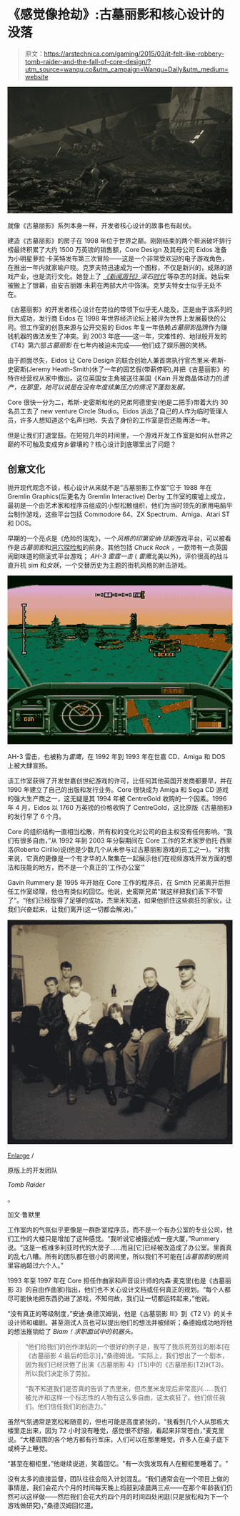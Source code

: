 # 《感觉像抢劫》:古墓丽影和核心设计的没落

> 原文：<https://arstechnica.com/gaming/2015/03/it-felt-like-robbery-tomb-raider-and-the-fall-of-core-design/?utm_source=wanqu.co&utm_campaign=Wanqu+Daily&utm_medium=website>

![Like the <em>Tomb Raider</em> franchise itself, the story of developer Core Design has its share of ups and downs.](img/17cfcace714adaab8f3cbb4b3aafef14.png)



就像《古墓丽影》系列本身一样，开发者核心设计的故事也有起伏。





建造《古墓丽影》的房子在 1998 年位于世界之巅。刚刚结束的两个帮派破坏排行榜最终积累了大约 1500 万英镑的销售额，Core Design 及其母公司 Eidos 准备为小明星萝拉·卡芙特发布第三次冒险——这是一个非常受欢迎的电子游戏角色，在推出一年内就家喻户晓。克罗夫特迅速成为一个图标，不仅是新兴的，成熟的游戏产业，也是流行文化。她登上了 [*《新闻周刊》*](http://www.newsweek.com/lara-croft-bit-girl-171024)*滚石*[*时代*](http://content.time.com/time/magazine/article/0,9171,992753,00.html) 等杂志的封面。她后来被搬上了银幕，由安吉丽娜·朱莉在两部大片中饰演。克罗夫特女士似乎无处不在。

《古墓丽影》的开发者核心设计在劳拉的带领下似乎无人能及，正是由于该系列的巨大成功，发行商 Eidos 在 1998 年世界经济论坛上被评为世界上发展最快的公司。但工作室的创意来源与公开交易的 Eidos 年复一年依赖*古墓丽影*品牌作为赚钱机器的做法发生了冲突。到 2003 年底——这一年，灾难性的、地狱般开发的《T4》第六部*古墓丽影* 在七年内被迫未完成——他们成了娱乐圈的笑柄。

由于颜面尽失，Eidos 让 Core Design 的联合创始人兼首席执行官杰里米·希斯-史密斯(Jeremy Heath-Smith)休了一年的园艺假(带薪停职),并把《古墓丽影》的特许经营权从家中撤出。这位英国女主角被送往美国《Kain 开发商晶体动力的*遗产，在那里，她可以说是在没有年度续集压力的情况下蓬勃发展。*

Core 很快一分为二，希斯-史密斯和他的兄弟阿德里安(他是二把手)带着大约 30 名员工去了 new venture Circle Studio。Eidos 派出了自己的人作为临时管理人员，许多人想知道这个名声扫地、失去了身份的工作室是否还能再活一年。

但是让我们打退堂鼓。在短短几年的时间里，一个游戏开发工作室是如何从世界之巅的不可触及变成穷乡僻壤的？核心设计到底哪里出了问题？

## 创意文化

抛开现代观念不谈，核心设计从来就不是“古墓丽影工作室”它于 1988 年在 Gremlin Graphics(后更名为 Gremlin Interactive) Derby 工作室的废墟上成立，最初是一个由艺术家和程序员组成的小型松散组织，他们为当时领先的家用电脑平台制作游戏，这些平台包括 Commodore 64、ZX Spectrum、Amiga、Atari ST 和 DOS。

早期的一个亮点是《危险的瑞克》，一个*风格的印第安纳·琼斯*游戏平台，可以被看作是*古墓丽影*和[洞穴探险和](http://arstechnica.com/gaming/2012/07/review-in-spelunky-death-makes-life-worth-playing/)的前身。其他包括 *Chuck Rock* ，一款带有一点英国闹剧味道的侧滚式平台游戏； *AH-3 雷霆一击* ( *雷鹰*北美以外)，评价很高的战斗直升机 sim 和*女妖*，一个交替历史为主题的街机风格的射击游戏。

![<em>AH-3 Thunderstrike</em>, also known as <em>Thunderhawk</em>, was raved about in 1992 to 1993 on Sega CD, Amiga, and DOS.](img/899d1bd01b1ca6da54cf2477930fc440.png)



AH-3 雷击，也被称为*雷鹰*，在 1992 年到 1993 年在世嘉 CD、Amiga 和 DOS 上被大肆宣扬。





该工作室获得了开发世嘉创世纪游戏的许可，比任何其他英国开发商都要早，并在 1990 年建立了自己的出版和发行业务。Core 很快成为 Amiga 和 Sega CD 游戏的强大生产商之一，这无疑是其 1994 年被 CentreGold 收购的一个因素。1996 年 4 月，Eidos 以 1760 万英镑的价格收购了 CentreGold，这比原版《古墓丽影》的发行早了 6 个月。

Core 的组织结构一直相当松散，所有权的变化对公司的自主权没有任何影响。“我们有很多自由，”从 1992 年到 2003 年分裂期间在 Core 工作的艺术家罗伯托·西里洛(Roberto Cirillo)说(他是少数几个从未参与过古墓丽影游戏的员工之一)。“对我来说，它真的更像是一个有才华的人聚集在一起展示他们在视频游戏开发方面的想法和技能的地方，而不是一个真正的‘工作办公室’"

Gavin Rummery 是 1995 年开始在 Core 工作的程序员，在 Smith 兄弟离开后担任工作室经理，他也有类似的回忆。他说，史密斯兄弟“就这样把我们丢下不管了”。“他们已经取得了足够的成功，杰里米知道，如果他抓住这些疯狂的家伙，让我们兴奋起来，让我们离开(这一切都会解决)。”

[![The development team on the original <em>Tomb Raider</em>.](img/9d32c5f78145cbbf0603fc3d9a4bc131.png)](https://cdn.arstechnica.net/wp-content/uploads/2015/03/original-tr-team.jpg)

[Enlarge](https://cdn.arstechnica.net/wp-content/uploads/2015/03/original-tr-team.jpg) /

原版上的开发团队

*Tomb Raider*

。

加文·鲁默里





工作室内的气氛似乎更像是一群卧室程序员，而不是一个有办公室的专业公司，他们工作的大楼只是增加了这种感觉。“我听说它被描述成一座大厦，”Rummery 说。“这是一栋维多利亚时代的大房子……而且[它]已经被改造成了办公室。里面真的乱七八糟。所有的团队都在很小的房间里，所以我们不可能在[*古墓丽影*的房间里容纳超过六个人。”

1993 年至 1997 年在 Core 担任作曲家和声音设计师的内森·麦克里(也是《古墓丽影 3》的自由作曲家)指出，他们也不关心设计文档或任何真正的规划。“每个人都尽可能快地把东西扔进了游戏，不知何故，我们让一切都运转起来，”他说。

“没有真正的等级制度，”安迪·桑德汉姆说，他是《古墓丽影 III》到《T2 V》的关卡设计师和编剧。甚至测试人员也可以提出他们的想法并被倾听；桑德姆成功地将他的想法推销给了 *Blam！求职面试中的机器头。*

> “他们给我们的创作津贴的一个很好的例子是，我写了我杀死劳拉的剧本[在《古墓丽影 4:最后的启示》]，”桑德姆说。“实际上，我们想出了一个剧本，因为我们已经厌倦了出演《古墓丽影 4》(T5)中的《古墓丽影(T2)》(T3)。所以我们决定杀了劳拉。
> 
> “我不知道我们是否真的告诉了杰里米，但杰里米发现后非常高兴……我们被允许和这样一个标志性的人物有这么多自由，这太疯狂了。他们信任我们。他们信任我们的创造力。”

虽然气氛通常是宽松和随意的，但也可能是高度紧张的。“我看到几个人从那栋大楼里走出来，因为 72 小时没有睡觉，感觉很不舒服，看起来非常苍白，”麦克里说。“大楼周围的各个地方都有行军床，人们可以在那里睡觉。许多人在桌子底下或椅子上睡觉。

“甚至在橱柜里，”他继续说道，笑着回忆。"有一次我发现有人在橱柜里睡着了。"

没有太多的直接监督，团队往往会陷入计划混乱。“我们通常会在一个项目上做的事情是，我们会花六个月的时间每天晚上捣鼓到凌晨两三点——在那个年龄我们仍然可以这样做——然后我们会花大约四个月的时间四处闲逛(只是放松和为下一个游戏做研究)，”桑德汉姆回忆道。